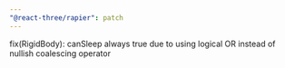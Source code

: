 ```yaml
---
"@react-three/rapier": patch
---
```


fix(RigidBody): canSleep always true due to using logical OR instead of nullish coalescing operator
